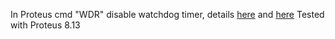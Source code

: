 In Proteus cmd "WDR" disable watchdog timer, details [here](https://stackoverflow.com/questions/55696940/wdr-seems-to-disable-watchdog-timer) and [here](https://support.labcenter.com/forums/viewtopic.php?t=8514)
Tested with Proteus 8.13